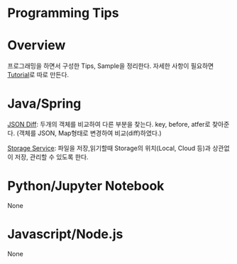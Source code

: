 Programming Tips
================

# Overview
프로그래밍을 하면서 구성한 Tips, Sample을 정리한다. 자세한 사항이 필요하면 [Tutorial](https://ahnchan.github.io)로 따로 만든다. 


# Java/Spring
[JSON Diff](/tree/main/jdondiff-java): 두개의 객체를 비교하여 다른 부분을 찾는다. key, before, atfer로 찾아준다. (객체를 JSON, Map형태로 변경하여 비교(diff)하였다.)

[Storage Service](/tree/main/springService-spring): 파일을 저장,읽기할때 Storage의 위치(Local, Cloud 등)과 상관없이 저장, 관리할 수 있도록 한다.


# Python/Jupyter Notebook
None


# Javascript/Node.js
None

